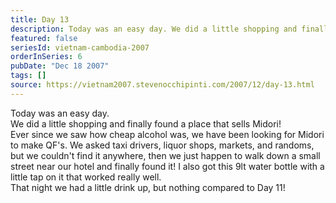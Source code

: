 ```yaml
---
title: Day 13
description: Today was an easy day. We did a little shopping and finally found a place that sells Midori! Ever since we saw how cheap alcohol was, we hav...
featured: false
seriesId: vietnam-cambodia-2007
orderInSeries: 6
pubDate: "Dec 18 2007"
tags: []
source: https://vietnam2007.stevenocchipinti.com/2007/12/day-13.html
---
```


Today was an easy day.  
We did a little shopping and finally found a place that sells Midori!  
Ever since we saw how cheap alcohol was, we have been looking for Midori to make QF's. We asked taxi drivers, liquor shops, markets, and randoms, but we couldn't find it anywhere, then we just happen to walk down a small street near our hotel and finally found it! I also got this 9lt water bottle with a little tap on it that worked really well.  
That night we had a little drink up, but nothing compared to Day 11!
